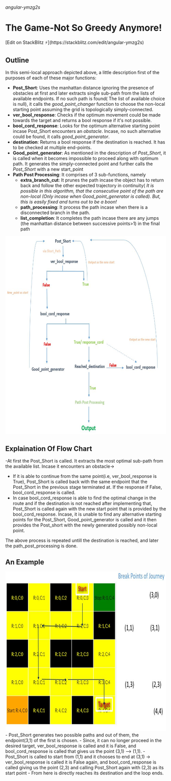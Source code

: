 <h6> angular-ymzg2s</h6>
<h1>The Game-Not So Greedy Anymore! </h1>
[Edit on StackBlitz ⚡️](https://stackblitz.com/edit/angular-ymzg2s)


## Outline
In this semi-local approach depicted above, a little description first of the purposes of each of these major functions:

- **Post_Short**: Uses the manhattan distance ignoring the presence of obstacles at first and later extracts single sub-path from the lists of available endpoints. If no such path is found( The list of available choice is null), it calls the *good_point_changer* function to choose the non-local starting point assuming the grid is topologically simply-connected.
- **ver_bool_response**: Checks if the optimum movement could be made towards the target and returns a bool response if it's not possible.
- **bool_cord_response**: Looks for the optimum alternative starting point incase Post_Short encounters an *obstacle*. Incase, no such alternative could be found, it calls *good_point_generator*. 
- **destination**: Returns a bool response if the destination is reached. It has to be checked at multiple end-points.
- **Good_point_generator**: As mentioned in the description of *Post_Short*, it is called when it becomes impossible to proceed along with optimum path. It generates the simply-connected point and further calls the *Post_Short* with a new start_point
- **Path Post Processing**: It comprises of 3 sub-functions, namely  
  - **extra_branch_cut**: It prunes the path incase the object has to return back and follow the other expected trajectory in continuity( *It is possible in this algorithm, that the consecutive point of the path are non-local (Only incase when Good_point_generator is called). But, this is easily fixed and turns out to be a boon!*
  - **path_processing**: It process the path incase when there is a disconnected branch in the path.
  - **list_completion**: It completes the path incase there are any jumps (the manhattan distance between successive points>1) in the final path

<img src="https://raw.githubusercontent.com/Siddicus/angular-ymzg2s/master/outline.JPG" width="700" height="620">

## Explaination Of Flow Chart

-At first the Post_Short is called. It extracts the most optimal sub-path from the available list. Incase it encounters an obstacle-> 
  - If it is able to continue from the same point(i.e, ver_bool_response is True), Post_Short is called back with the same endpoint that the Post_Short in the previous stage terminated at. If the response if False, bool_cord_response is called.
- In case bool_cord_response is able to find the optimal change in the route and if the destination is not reached after implementing that, Post_Short is called again with the new start point that is provided by the bool_cord_response. Incase, it is unable to find any alternative starting points for the Post_Short, Good_point_generator is called and it then provides the Post_short with the newly generated possibly non-local point.

The above process is repeated untill the destination is reached, and later the path_post_processing is done. 

## An Example

<img src="https://raw.githubusercontent.com/Siddicus/angular-ymzg2s/master/breakpoints.JPG" width="680" height="500">
- Post_Short generates two possible paths and out of them, the endpoint(3,1) of the first is chosen.
- Since, it can no longer proceed in the desired target, ver_bool_response is called and it is False, and bool_cord_response is called that gives us the point (3,1) --> (1,1).
- Post_Short is called to start from (1,1) and it chooses to end at (3,1) -> ver_bool_response is called it is False again, and bool_cord_response is called giving us the point (2,3) and calling Post_Short again with (2,3) as its start point
- From here is directly reaches its destination and the loop ends.

